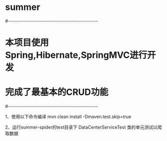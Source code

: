 # summer
#---------------------------------------------
# 本项目使用Spring,Hibernate,SpringMVC进行开发
# 完成了最基本的CRUD功能
#---------------------------------------------

1、使用以下命令编译
mvn clean install -Dmaven.test.skip=true

2、运行summer-spider的test目录下 DataCenterServiceTest 类的单元测试以爬取数据


